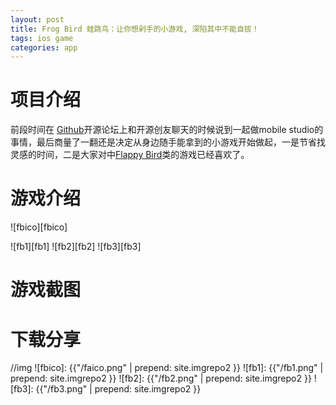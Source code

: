 ```yaml
---
layout: post
title: Frog Bird 蛙跳鸟：让你想剁手的小游戏, 深陷其中不能自拔！   
tags: ios game
categories: app
---
```

# 项目介绍

前段时间在 [Github][Github]开源论坛上和开源创友聊天的时候说到一起做mobile studio的事情，最后商量了一翻还是决定从身边随手能拿到的小游戏开始做起，一是节省找灵感的时间，二是大家对中[Flappy Bird][Flappy Bird]类的游戏已经喜欢了。

# 游戏介绍

![fbico][fbico]

![fb1][fb1] ![fb2][fb2] ![fb3][fb3]

# 游戏截图



# 下载分享

[Github]:http://baike.baidu.com/item/github
[flappy bird]:http://baike.baidu.com/view/12097039.htm

//img
![fbico]: {{"/faico.png" | prepend: site.imgrepo2 }}
![fb1]: {{"/fb1.png" | prepend: site.imgrepo2 }}
![fb2]: {{"/fb2.png" | prepend: site.imgrepo2 }}
![fb3]: {{"/fb3.png" | prepend: site.imgrepo2 }}